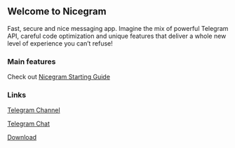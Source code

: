 ## Welcome to Nicegram

Fast, secure and nice messaging app. Imagine the mix of powerful Telegram API, careful code optimization and unique features that deliver a whole new level of experience you can’t refuse!

### Main features
Check out [Nicegram Starting Guide](https://telegra.ph/Meet-Nicegram-04-04)

### Links

[Telegram Channel](https://t.me/nicegramapp)

[Telegram Chat](https://t.me/nicegramchat)

[Download](https://nicegram.app/download)

